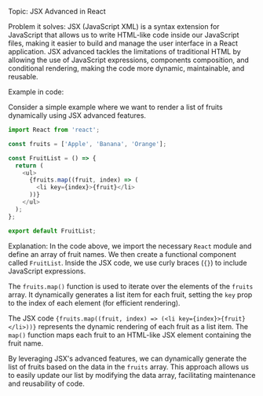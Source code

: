 Topic: JSX Advanced in React

Problem it solves:
JSX (JavaScript XML) is a syntax extension for JavaScript that allows us to write HTML-like code inside our JavaScript files, making it easier to build and manage the user interface in a React application. JSX advanced tackles the limitations of traditional HTML by allowing the use of JavaScript expressions, components composition, and conditional rendering, making the code more dynamic, maintainable, and reusable.

Example in code:

Consider a simple example where we want to render a list of fruits dynamically using JSX advanced features.

```javascript
import React from 'react';

const fruits = ['Apple', 'Banana', 'Orange'];

const FruitList = () => {
  return (
    <ul>
      {fruits.map((fruit, index) => (
        <li key={index}>{fruit}</li>
      ))}
    </ul>
  );
};

export default FruitList;
```

Explanation:
In the code above, we import the necessary `React` module and define an array of fruit names. We then create a functional component called `FruitList`. Inside the JSX code, we use curly braces (`{}`) to include JavaScript expressions.

The `fruits.map()` function is used to iterate over the elements of the `fruits` array. It dynamically generates a list item for each fruit, setting the `key` prop to the index of each element (for efficient rendering).

The JSX code `{fruits.map((fruit, index) => (<li key={index}>{fruit}</li>))}` represents the dynamic rendering of each fruit as a list item. The `map()` function maps each fruit to an HTML-like JSX element containing the fruit name.

By leveraging JSX's advanced features, we can dynamically generate the list of fruits based on the data in the `fruits` array. This approach allows us to easily update our list by modifying the data array, facilitating maintenance and reusability of code.